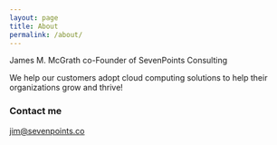 ```yaml
---
layout: page
title: About
permalink: /about/
---
```


James M. McGrath
co-Founder of SevenPoints Consulting

We help our customers adopt cloud computing solutions to help their organizations grow and thrive!

### Contact me

[jim@sevenpoints.co](mailto:jim@sevenpoints.co)

